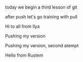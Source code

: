 today we begin a third lesson of git

after push let's go training with pull

Hi to all from Ilya

Pushing my version

Pushing my version, second atempt

Hello from Rustem

